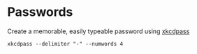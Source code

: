# Passwords

Create a memorable, easily typeable password using [xkcdpass][]
```
xkcdpass --delimiter "-" --numwords 4
```

[xkcdpass]: https://github.com/redacted/XKCD-password-generator
